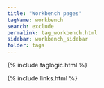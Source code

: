 ```yaml
---
title: "Workbench pages"
tagName: workbench
search: exclude
permalink: tag_workbench.html
sidebar: workbench_sidebar
folder: tags
---
```

{% include taglogic.html %}

{% include links.html %}
